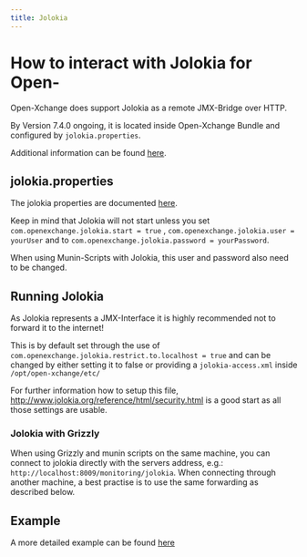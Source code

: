 ```yaml
---
title: Jolokia
---
```


# How to interact with Jolokia for Open-

Open-Xchange does support Jolokia as a remote JMX-Bridge over HTTP.

By Version 7.4.0 ongoing, it is located inside Open-Xchange Bundle and configured by `jolokia.properties`.

Additional information can be found [here](http://www.jolokia.org/).

## jolokia.properties

The jolokia properties are documented [here](https://documentation.open-xchange.com/components/middleware/config/7.10.0/#mode=features&feature=Jolokia).

Keep in mind that Jolokia will not start unless you set `com.openexchange.jolokia.start = true` , `com.openexchange.jolokia.user = yourUser` and to `com.openexchange.jolokia.password = yourPassword`.

When using Munin-Scripts with Jolokia, this user and password also need to be changed.

## Running Jolokia

As Jolokia represents a JMX-Interface it is highly recommended not to forward it to the internet!

This is by default set through the use of `com.openexchange.jolokia.restrict.to.localhost = true` and can be changed by either setting it to false or providing a `jolokia-access.xml` inside `/opt/open-xchange/etc/`

For further information how to setup this file, http://www.jolokia.org/reference/html/security.html is a good start as all those settings are usable.

### Jolokia with Grizzly

When using Grizzly and munin scripts on the same machine, you can connect to jolokia directly with the servers address, e.g.: `http://localhost:8009/monitoring/jolokia`. When connecting through another machine, a best practise is to use the same forwarding as described below.

## Example

A more detailed example can be found [here](login_counter_howto.html)
